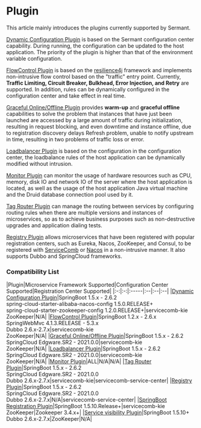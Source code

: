 # Plugin 

This article mainly introduces the plugins currently supported by Sermant.

[Dynamic Configuration Plugin](./dynamic-config.md) is based on the Sermant configuration center capability. During running, the configuration can be updated to the host application. The priority of the plugin is higher than that of the environment variable configuration.

[FlowControl Plugin](./flowcontrol.md) is based on the [resilience4j]((https://github.com/resilience4j)) framework and implements non-intrusive flow control based on the "traffic" entry point. Currently, **Traffic Limiting, Circuit Breaker, Bulkhead, Error Injection, and Retry** are supported. In addition, rules can be dynamically configured in the configuration center and take effect in real time.

[Graceful Online/Offline Plugin](./graceful.md) provides **warm-up** and **graceful offline** capabilities to solve the problem that instances that have just been launched are accessed by a large amount of traffic during initialization, resulting in request blocking, and even downtime and instance offline, due to registration discovery delays Refresh problem, unable to notify upstream in time, resulting in two problems of traffic loss or error.

[Loadbalancer Plugin](./loadbalancer.md) is based on the configuration in the configuration center, the loadbalance rules of the host application can be dynamically modified without intrusion.

[Monitor Plugin](./monitor.md) can monitor the usage of hardware resources such as CPU, memory, disk IO and network IO of the server where the host application is located, as well as the usage of the host application Java virtual machine and the Druid database connection pool used by it.

[Tag Router Plugin](./router.md) can manage the routing between services by configuring routing rules when there are multiple versions and instances of microservices, so as to achieve business purposes such as non-destructive upgrades and application dialing tests.

[Registry Plugin](./registry/README.md) allows microservices that have been registered with popular registration centers, such as Eureka, Nacos, ZooKeeper, and Consul, to be registered with [ServiceComb](https://github.com/apache/servicecomb-service-center) or [Nacos](https://nacos.io/) in a non-intrusive manner. It also supports Dubbo and SpringCloud frameworks.

### Compatibility List

|Plugin|Microservice Framework Supported|Configuration Center Supported|Registration Center Supported|
|:-:|:-:|:-----|:--|:--|:--|
|[Dynamic Configuration Plugin](./dynamic-config.md)|SpringBoot 1.5.x - 2.6.2<br>spring-cloud-starter-alibaba-nacos-config 1.5.0.RELEASE+<br>spring-cloud-starter-zookeeper-config 1.2.0.RELEASE+|servicecomb-kie<br/>ZooKeeper|N/A|
|[FlowControl Plugin](./flowcontrol.md)|SpringBoot 1.2.x - 2.6.x <br> SpringWebMvc 4.1.3.RELEASE - 5.3.x<br>Dubbo 2.6.x-2.7.x|servicecomb-kie<br>ZooKeeper|N/A|
|[Graceful Online/Offline Plugin](./graceful.md)|SpringBoot 1.5.x - 2.6.2 <br/> SpringCloud Edgware.SR2 - 2021.0.0|servicecomb-kie<br/>ZooKeeper|N/A|
|[Loadbalancer Plugin](./loadbalancer.md)|SpringBoot 1.5.x - 2.6.2 <br/> SpringCloud Edgware.SR2 - 2021.0.0|servicecomb-kie<br/>ZooKeeper|N/A|
|[Monitor Plugin](./monitor.md)|ALL|N/A|N/A|
|[Tag Router Plugin](./router.md)|SpringBoot 1.5.x - 2.6.2 <br/>SpringCloud Edgware.SR2 - 2021.0.0<br/>Dubbo 2.6.x-2.7.x|servicecomb-kie|servicecomb-service-center|
|[Registry Plugin](./registry/README.md)|SpringBoot 1.5.x - 2.6.2 <br> SpringCloud Edgware.SR2 - 2021.0.0<br>Dubbo 2.6.x-2.7.x|N/A|servicecomb-service-center|
|[SpringBoot Registration Plugin](./registry/springboot-registry.md)|SpringBoot 1.5.10.Release+|servicecomb-kie<br/>ZooKeeper|Zookeeper 3.4.x+|
|[Service visibility Plugin](./visibility.md)|SpringBoot 1.5.10+<br>Dubbo 2.6.x-2.7.x|ZooKeeper|N/A|